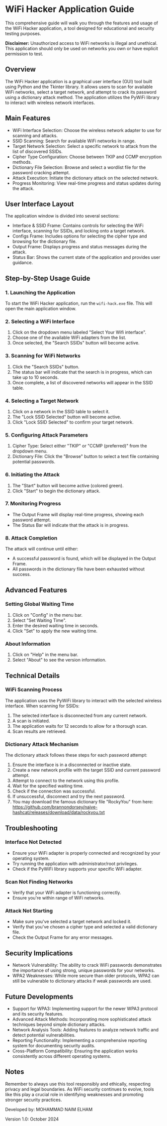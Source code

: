 # WiFi Hacker Application Guide

This comprehensive guide will walk you through the features and usage of the WiFi Hacker application, a tool designed for educational and security testing purposes.

**Disclaimer:** Unauthorized access to WiFi networks is illegal and unethical. This application should only be used on networks you own or have explicit permission to test.

## Overview

The WiFi Hacker application is a graphical user interface (GUI) tool built using Python and the Tkinter library. It allows users to scan for available WiFi networks, select a target network, and attempt to crack its password using a dictionary attack method. The application utilizes the PyWiFi library to interact with wireless network interfaces.

## Main Features

- WiFi Interface Selection: Choose the wireless network adapter to use for scanning and attacks.
- SSID Scanning: Search for available WiFi networks in range.
- Target Network Selection: Select a specific network to attack from the list of discovered SSIDs.
- Cipher Type Configuration: Choose between TKIP and CCMP encryption methods.
- Dictionary File Selection: Browse and select a wordlist file for the password cracking attempt.
- Attack Execution: Initiate the dictionary attack on the selected network.
- Progress Monitoring: View real-time progress and status updates during the attack.

## User Interface Layout

The application window is divided into several sections:

- Interface & SSID Frame: Contains controls for selecting the WiFi interface, scanning for SSIDs, and locking onto a target network.
- Configs Frame: Includes options for selecting the cipher type and browsing for the dictionary file.
- Output Frame: Displays progress and status messages during the attack.
- Status Bar: Shows the current state of the application and provides user guidance.

## Step-by-Step Usage Guide

### 1. Launching the Application

To start the WiFi Hacker application, run the `wifi-hack.exe` file. This will open the main application window.

### 2. Selecting a WiFi Interface

1. Click on the dropdown menu labeled "Select Your Wifi interface".
2. Choose one of the available WiFi adapters from the list.
3. Once selected, the "Search SSIDs" button will become active.

### 3. Scanning for WiFi Networks

1. Click the "Search SSIDs" button.
2. The status bar will indicate that the search is in progress, which can take up to 10 seconds.
3. Once complete, a list of discovered networks will appear in the SSID table.

### 4. Selecting a Target Network

1. Click on a network in the SSID table to select it.
2. The "Lock SSID Selected" button will become active.
3. Click "Lock SSID Selected" to confirm your target network.

### 5. Configuring Attack Parameters

1. Cipher Type: Select either "TKIP" or "CCMP (preferred)" from the dropdown menu.
2. Dictionary File: Click the "Browse" button to select a text file containing potential passwords.

### 6. Initiating the Attack

1. The "Start" button will become active (colored green).
2. Click "Start" to begin the dictionary attack.

### 7. Monitoring Progress

- The Output Frame will display real-time progress, showing each password attempt.
- The Status Bar will indicate that the attack is in progress.

### 8. Attack Completion

The attack will continue until either:
- A successful password is found, which will be displayed in the Output Frame.
- All passwords in the dictionary file have been exhausted without success.

## Advanced Features

### Setting Global Waiting Time

1. Click on "Config" in the menu bar.
2. Select "Set Waiting Time".
3. Enter the desired waiting time in seconds.
4. Click "Set" to apply the new waiting time.

### About Information

1. Click on "Help" in the menu bar.
2. Select "About" to see the version information.

## Technical Details

### WiFi Scanning Process

The application uses the PyWiFi library to interact with the selected wireless interface. When scanning for SSIDs:

1. The selected interface is disconnected from any current network.
2. A scan is initiated.
3. The application waits for 12 seconds to allow for a thorough scan.
4. Scan results are retrieved.

### Dictionary Attack Mechanism

The dictionary attack follows these steps for each password attempt:

1. Ensure the interface is in a disconnected or inactive state.
2. Create a new network profile with the target SSID and current password attempt.
3. Attempt to connect to the network using this profile.
4. Wait for the specified waiting time.
5. Check if the connection was successful.
6. If unsuccessful, disconnect and try the next password.
7. You may download the famous dictionary file "RockyYou" from here: https://github.com/brannondorsey/naive-hashcat/releases/download/data/rockyou.txt

## Troubleshooting

### Interface Not Detected

- Ensure your WiFi adapter is properly connected and recognized by your operating system.
- Try running the application with administrator/root privileges.
- Check if the PyWiFi library supports your specific WiFi adapter.

### Scan Not Finding Networks

- Verify that your WiFi adapter is functioning correctly.
- Ensure you're within range of WiFi networks.

### Attack Not Starting

- Make sure you've selected a target network and locked it.
- Verify that you've chosen a cipher type and selected a valid dictionary file.
- Check the Output Frame for any error messages.

## Security Implications

- Network Vulnerability: The ability to crack WiFi passwords demonstrates the importance of using strong, unique passwords for your networks.
- WPA2 Weaknesses: While more secure than older protocols, WPA2 can still be vulnerable to dictionary attacks if weak passwords are used.

## Future Developments

- Support for WPA3: Implementing support for the newer WPA3 protocol and its security features.
- Advanced Attack Methods: Incorporating more sophisticated attack techniques beyond simple dictionary attacks.
- Network Analysis Tools: Adding features to analyze network traffic and detect potential vulnerabilities.
- Reporting Functionality: Implementing a comprehensive reporting system for documenting security audits.
- Cross-Platform Compatibility: Ensuring the application works consistently across different operating systems.

## Notes

Remember to always use this tool responsibly and ethically, respecting privacy and legal boundaries. As WiFi security continues to evolve, tools like this play a crucial role in identifying weaknesses and promoting stronger security practices.

Developed by: MOHAMMAD NAIM ELHAM

Version 1.0: October 2024


